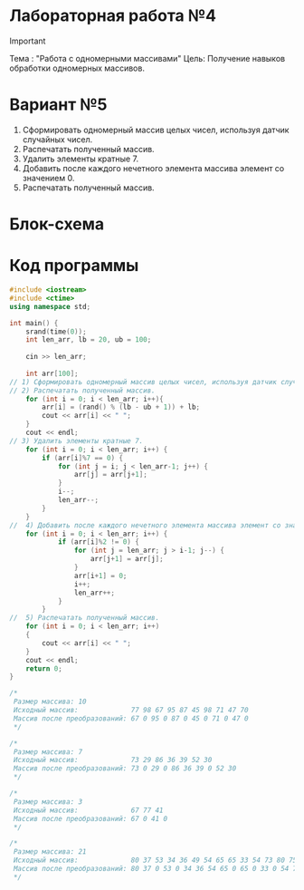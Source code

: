 # Лабораторная работа №4
>[!IMPORTANT]
>Тема : "Работа с одномерными массивами"
>Цель: Получение навыков обработки одномерных массивов.

# Вариант №5
1) Сформировать одномерный массив целых чисел, используя датчик случайных чисел.
2) Распечатать полученный массив.
3) Удалить элементы кратные 7.
4) Добавить после каждого нечетного элемента массива элемент со значением 0.
5) Распечатать полученный массив.

# Блок-схема


# Код программы

```cpp
#include <iostream>
#include <ctime>
using namespace std;

int main() {
    srand(time(0));
    int len_arr, lb = 20, ub = 100;
    
    cin >> len_arr;
    
    int arr[100];
// 1) Сформировать одномерный массив целых чисел, используя датчик случайных чисел.
// 2) Распечатать полученный массив.
    for (int i = 0; i < len_arr; i++){
        arr[i] = (rand() % (lb - ub + 1)) + lb;
        cout << arr[i] << " ";
    }
    cout << endl;
// 3) Удалить элементы кратные 7.
    for (int i = 0; i < len_arr; i++) {
        if (arr[i]%7 == 0) {
            for (int j = i; j < len_arr-1; j++) {
                arr[j] = arr[j+1];
            }
            i--;
            len_arr--;
        }
    }
//  4) Добавить после каждого нечетного элемента массива элемент со значением 0.
    for (int i = 0; i < len_arr; i++) {
            if (arr[i]%2 != 0) {
                for (int j = len_arr; j > i-1; j--) {
                    arr[j+1] = arr[j];
                }
                arr[i+1] = 0;
                i++;
                len_arr++;
            }
        }
//  5) Распечатать полученный массив.
    for (int i = 0; i < len_arr; i++)
    {
        cout << arr[i] << " ";
    }
    cout << endl;
    return 0;
}

/*
 Размер массива: 10
 Исходный массив:             77 98 67 95 87 45 98 71 47 70
 Массив после преобразований: 67 0 95 0 87 0 45 0 71 0 47 0
 */

/*
 Размер массива: 7
 Исходный массив:             73 29 86 36 39 52 30
 Массив после преобразований: 73 0 29 0 86 36 39 0 52 30
 */

/*
 Размер массива: 3
 Исходный массив:             67 77 41
 Массив после преобразований: 67 0 41 0
 */

/*
 Размер массива: 21
 Исходный массив:             80 37 53 34 36 49 54 65 65 33 54 73 80 75 81 42 85 73 51 42 43
 Массив после преобразований: 80 37 0 53 0 34 36 54 65 0 65 0 33 0 54 73 0 80 75 0 81 0 85 0 73 0 51 0 43 0
 */

```
